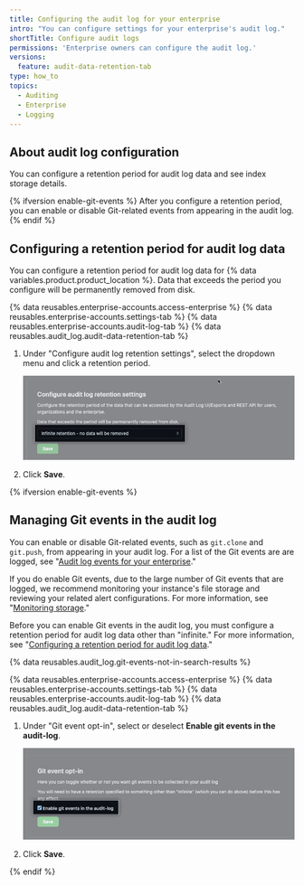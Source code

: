 ```yaml
---
title: Configuring the audit log for your enterprise
intro: "You can configure settings for your enterprise's audit log."
shortTitle: Configure audit logs
permissions: 'Enterprise owners can configure the audit log.'
versions:
  feature: audit-data-retention-tab
type: how_to
topics:
  - Auditing
  - Enterprise
  - Logging
---
```


## About audit log configuration

You can configure a retention period for audit log data and see index storage details.

{% ifversion enable-git-events %}
After you configure a retention period, you can enable or disable Git-related events from appearing in the audit log.
{% endif %}

## Configuring a retention period for audit log data

You can configure a retention period for audit log data for {% data variables.product.product_location %}. Data that exceeds the period you configure will be permanently removed from disk.

{% data reusables.enterprise-accounts.access-enterprise %}
{% data reusables.enterprise-accounts.settings-tab %}
{% data reusables.enterprise-accounts.audit-log-tab %}
{% data reusables.audit_log.audit-data-retention-tab %}
1. Under "Configure audit log retention settings", select the dropdown menu and click a retention period.

   ![Screenshot of the dropdown menu for audit log retention settings](/assets/images/help/enterprises/audit-log-retention-dropdown.png)
1. Click **Save**.

{% ifversion enable-git-events %}
## Managing Git events in the audit log

You can enable or disable Git-related events, such as `git.clone` and `git.push`, from appearing in your audit log. For a list of the Git events are are logged, see "[Audit log events for your enterprise](/admin/monitoring-activity-in-your-enterprise/reviewing-audit-logs-for-your-enterprise/audit-log-events-for-your-enterprise#git-category-actions)."

If you do enable Git events, due to the large number of Git events that are logged, we recommend monitoring your instance's file storage and reviewing your related alert configurations. For more information, see "[Monitoring storage](/admin/enterprise-management/monitoring-your-appliance/recommended-alert-thresholds#monitoring-storage)."

Before you can enable Git events in the audit log, you must configure a retention period for audit log data other than "infinite." For more information, see "[Configuring a retention period for audit log data](#configuring-a-retention-period-for-audit-log-data)."

{% data reusables.audit_log.git-events-not-in-search-results %}

{% data reusables.enterprise-accounts.access-enterprise %}
{% data reusables.enterprise-accounts.settings-tab %}
{% data reusables.enterprise-accounts.audit-log-tab %}
{% data reusables.audit_log.audit-data-retention-tab %}
1. Under "Git event opt-in", select or deselect **Enable git events in the audit-log**.

   ![Screenshot of the checkbox to enable Git events in the audit log](/assets/images/help/enterprises/enable-git-events-checkbox.png)
1. Click **Save**.

{% endif %}